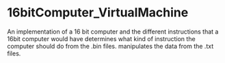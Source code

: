 # 16bitComputer_VirtualMachine
An implementation of a 16 bit computer and the different instructions that a 16bit computer would have
determines what kind of instruction the computer should do from the .bin files.
manipulates the data from the .txt files.
